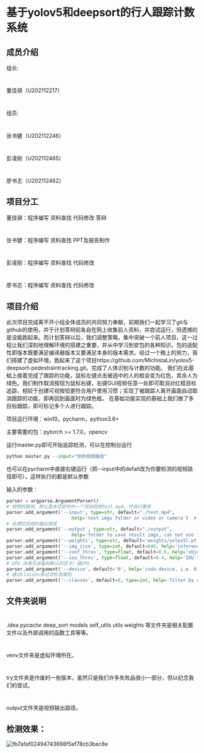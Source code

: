 # 基于yolov5和deepsort的行人跟踪计数系统
## 成员介绍
组长:
#
董佳骐（U202112217）
#
组员:
#
张书健（U202112246）
#
彭凌刚（U202112465）
#
廖书志（U202112462）
     
## 项目分工
董佳骐：程序编写        资料查找        代码修改        答辩
#
张书健：程序编写        资料查找        PPT及报告制作  
#
彭凌刚：程序编写        资料查找        代码修改
#
廖书志：程序编写        资料查找        代码修改
      
   
           

## 项目介绍
此次项目完成离不开小组全体成员的共同努力奉献，前期我们一起学习了git与github的使用，并于计划答辩前各自在网上收集前人资料，并尝试运行，但遗憾的是没能跑起来。而计划答辩以后，我们调整策略，集中突破一个前人项目，这一过程让我们深刻地理解环境的搭建之重要，并从中学习到安包的各种知识，包的适配性即版本既要满足编译器版本又要满足本身的版本需求。经过一个晚上的努力，我们搭建了虚拟环境，跑起来了这个项目https://github.com/MichistaLin/yolov5-deepsort-pedestraintracking.git。完成了人体识别与计数的功能。
我们在此基础上接着完成了跟踪的功能，鼠标左键点击被选中的人的框会变为红色，其余人为绿色。我们制作取消按钮为鼠标右键，右键GUI视频任意一处即可取消对红框目标追踪，相较于创建可视按钮更符合用户使用习惯；实现了被跟踪人离开画面自动取消跟踪的功能，即再回到画面时为绿色框。
在基础功能实现的基础上我们做了多目标跟踪，即可标记多个人进行跟踪。
       

项目运行环境：win10，pycharm，python3.6+

主要需要的包：pytorch >= 1.7.0，opencv

运行master.py即可开始追踪检测，可以在控制台运行

```python
python master.py --input="你的视频路径"
```

也可以在pycharm中直接右键运行（把--input中的defalt改为你要检测的视频路径即可），这样执行的都是默认参数

输入的参数：

```python
parser = argparse.ArgumentParser()
# 视频的路径，默认是本项目中的一个测试视频test.mp4，可自行更改
parser.add_argument('--input', type=str, default="./test.mp4",
                        help='test imgs folder or video or camera')  # 输入'0'表示调用电脑默认摄像头
# 处理后视频的输出路径
parser.add_argument('--output', type=str, default="./output",
                        help='folder to save result imgs, can not use input folder')
parser.add_argument('--weights', type=str, default='weights/yolov5l.pt', help='model.pt path(s)')
parser.add_argument('--img_size', type=int, default=640, help='inference size (pixels)')
parser.add_argument('--conf_thres', type=float, default=0.6, help='object confidence threshold')
parser.add_argument('--iou_thres', type=float, default=0.4, help='IOU threshold for NMS')
# GPU（0表示设备的默认的显卡）或CPU
parser.add_argument('--device', default='0', help='cuda device, i.e. 0 or 0,1,2,3 or cpu')
# 通过classes来过滤检测类别
parser.add_argument('--classes', default=0, type=int, help='filter by class: --class 0, or --class 0 2 3')  

```

## 文件夹说明
#
.idea _pycache_ deep_sort models self_utils utils weights 等文件夹是相关配置文件以及外部调用的函数工具等等。
#
venv文件夹是虚拟环境所在。
#
try文件夹是作废的一些版本，虽然只是我们许多失败品很小一部分，但以纪念我们的尝试。
#
output文件夹是视频输出路径。


## 检测效果：
![fb7afaf02494743698f5ef78cb3bec8e](https://github.com/ArthasLiao/Big_Project/assets/131543989/6a8388b6-9597-499d-852d-7d335a25302b)
